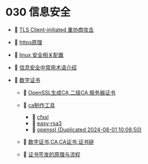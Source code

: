 # 030 信息安全

* 📄 [TLS Client-initiated 重协商攻击](siyuan://blocks/20240205134209-xhlnp1v)
* 📄 [https原理](siyuan://blocks/20240412105734-g6gvoek)
* 📄 [linux 安全相关配置](siyuan://blocks/20240401112054-3mlih3l)
* 📄 [信息安全中常用术语介绍](siyuan://blocks/20240408210643-jdmqjql)
* 📑 [数字证书](siyuan://blocks/20240411181708-5aabtc3)

  * 📄 [OpenSSL生成CA,二级CA,服务器证书 ](siyuan://blocks/20240411181651-spr3g0o)
  * 📑 [ca制作工具](siyuan://blocks/20240801100746-7czpfew)

    * 📄 [cfssl](siyuan://blocks/20231110105237-fk4m7kd)
    * 📄 [easy-rsa3](siyuan://blocks/20231110105237-uxmzkhi)
    * 📄 [openssl (Duplicated 2024-08-01 10:08:50)](siyuan://blocks/20240801100850-73vkldo)
  * 📄 [数字证书,CA,CA证书,证书链 ](siyuan://blocks/20240411172512-0ums6dy)
  * 📄 [证书签发的原理与流程](siyuan://blocks/20240411164057-52w5rt2)

　　‍
